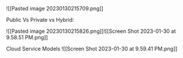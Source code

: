 
![[Pasted image 20230130215709.png]]


Public Vs Private vs Hybrid:

![[Pasted image 20230130215826.png]]![[Screen Shot 2023-01-30 at 9.58.51 PM.png]]

Cloud Service Models
![[Screen Shot 2023-01-30 at 9.59.41 PM.png]]